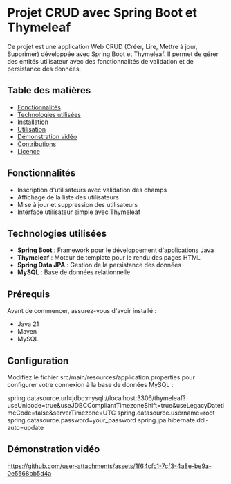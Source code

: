 # Projet CRUD avec Spring Boot et Thymeleaf

Ce projet est une application Web CRUD (Créer, Lire, Mettre à jour, Supprimer) développée avec Spring Boot et Thymeleaf. Il permet de gérer des entités utilisateur avec des fonctionnalités de validation et de persistance des données.

## Table des matières

- [Fonctionnalités](#fonctionnalités)
- [Technologies utilisées](#technologies-utilisées)
- [Installation](#installation)
- [Utilisation](#utilisation)
- [Démonstration vidéo](#démonstration-vidéo)
- [Contributions](#contributions)
- [Licence](#licence)

## Fonctionnalités

- Inscription d'utilisateurs avec validation des champs
- Affichage de la liste des utilisateurs
- Mise à jour et suppression des utilisateurs
- Interface utilisateur simple avec Thymeleaf

## Technologies utilisées


- **Spring Boot** : Framework pour le développement d'applications Java
- **Thymeleaf** : Moteur de template pour le rendu des pages HTML
- **Spring Data JPA** : Gestion de la persistance des données
- **MySQL** : Base de données relationnelle

## Prérequis

Avant de commencer, assurez-vous d'avoir installé :

- Java 21
- Maven
- MySQL
  
##  Configuration

Modifiez le fichier src/main/resources/application.properties pour configurer votre connexion à la base de données MySQL :

spring.datasource.url=jdbc:mysql://localhost:3306/thymeleaf?useUnicode=true&useJDBCCompliantTimezoneShift=true&useLegacyDatetimeCode=false&serverTimezone=UTC
spring.datasource.username=root
spring.datasource.password=your_password
spring.jpa.hibernate.ddl-auto=update


 ## Démonstration vidéo


https://github.com/user-attachments/assets/1f64cfc1-7cf3-4a8e-be9a-0e5568bb5d4a



